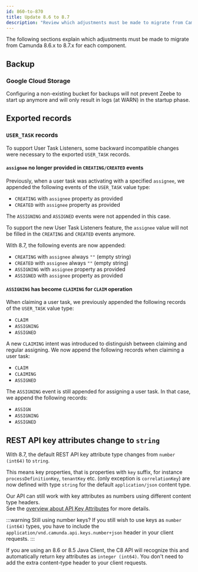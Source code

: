 ```yaml
---
id: 860-to-870
title: Update 8.6 to 8.7
description: "Review which adjustments must be made to migrate from Camunda 8.6.x to Camunda 8.7.0."
---
```


The following sections explain which adjustments must be made to migrate from Camunda 8.6.x to 8.7.x for each component.

## Backup

### Google Cloud Storage

Configuring a non-existing bucket for backups will not prevent Zeebe to start up anymore and will only result
in logs (at WARN) in the startup phase.

## Exported records

### `USER_TASK` records

To support User Task Listeners, some backward incompatible changes were necessary to the exported `USER_TASK` records.

#### `assignee` no longer provided in `CREATING/CREATED` events

Previously, when a user task was activating with a specified `assignee`,
we appended the following events of the `USER_TASK` value type:

- `CREATING` with `assignee` property as provided
- `CREATED` with `assignee` property as provided

The `ASSIGNING` and `ASSIGNED` events were not appended in this case.

To support the new User Task Listeners feature, the `assignee` value will not be filled in the `CREATING` and `CREATED` events anymore.

With 8.7, the following events are now appended:

- `CREATING` with `assignee` always `""` (empty string)
- `CREATED` with `assignee` always `""` (empty string)
- `ASSIGNING` with `assignee` property as provided
- `ASSIGNED` with `assignee` property as provided

#### `ASSIGNING` has become `CLAIMING` for `CLAIM` operation

When claiming a user task, we previously appended the following records of the `USER_TASK` value type:

- `CLAIM`
- `ASSIGNING`
- `ASSIGNED`

A new `CLAIMING` intent was introduced to distinguish between claiming and regular assigning.
We now append the following records when claiming a user task:

- `CLAIM`
- `CLAIMING`
- `ASSIGNED`

The `ASSIGNING` event is still appended for assigning a user task.
In that case, we append the following records:

- `ASSIGN`
- `ASSIGNING`
- `ASSIGNED`

## REST API key attributes change to `string`

With 8.7, the default REST API key attribute type changes from `number (int64)` to `string`.

This means key properties, that is properties with `key` suffix, for instance `processDefinitionKey`, `tenantKey` etc.
(only exception is `correlationKey`) are now defined with type `string` for the default `application/json` content type.

Our API can still work with key attributes as numbers using different content type headers.  
See the [overview about API Key Attributes][camunda8-api-overview] for more details.

:::warning Still using number keys?
If you still wish to use keys as `number (int64)` types, you have to include the
`application/vnd.camunda.api.keys.number+json` header in your client requests.
:::

If you are using an 8.6 or 8.5 Java Client, the C8 API will recognize this and automatically return key
attributes as `integer (int64)`. You don't need to add the extra content-type header to your client requests.

[camunda8-api-overview]: /apis-tools/camunda-api-rest/camunda-api-rest-overview.md/#api-key-attributes
